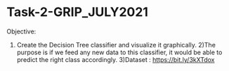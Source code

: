 # Task-2-GRIP_JULY2021
Objective: 
1) Create the Decision Tree classifier and visualize it graphically.
2)The purpose is if we feed any new data to this classifier, it would be able to
predict the right class accordingly.
3)Dataset : https://bit.ly/3kXTdox
